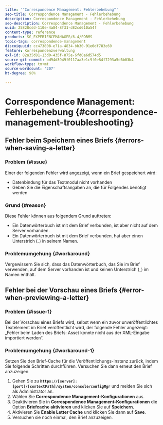 ```yaml
---
title: '"Correspondence Management: Fehlerbehebung"'
seo-title: Correspondence Management - Fehlerbehebung
description: Correspondence Management - Fehlerbehebung
seo-description: Correspondence Management - Fehlerbehebung
uuid: 25828cdd-110e-4a84-8f31-d82cd610a54f
content-type: reference
products: SG_EXPERIENCEMANAGER/6.4/FORMS
topic-tags: correspondence-management
discoiquuid: cc473808-e71a-4834-bb30-91e6df783e60
feature: Korrespondenzverwaltung
exl-id: 82a35d81-13d0-435f-875e-6fd0a6d574d5
source-git-commit: bd94d3949f0117aa3e1c9f0e84f7293a5d6b03b4
workflow-type: tm+mt
source-wordcount: '207'
ht-degree: 90%

---
```


# Correspondence Management: Fehlerbehebung {#correspondence-management-troubleshooting}

## Fehler beim Speichern eines Briefs {#errors-when-saving-a-letter}

### Problem {#issue}

Einer der folgenden Fehler wird angezeigt, wenn ein Brief gespeichert wird:

* Datenbindung für das Textmodul nicht vorhanden
* Geben Sie die Eigenschaftsangaben an, die für Folgendes benötigt werden

### Grund {#reason}

Diese Fehler können aus folgendem Grund auftreten:

* Ein Datenwörterbuch ist mit dem Brief verbunden, ist aber nicht auf dem Server vorhanden.
* Ein Datenwörterbuch ist mit dem Brief verbunden, hat aber einen Unterstrich (_) in seinem Namen.

### Problemumgehung {#workaround}

Vergewissern Sie sich, dass das Datenwörterbuch, das Sie im Brief verwenden, auf dem Server vorhanden ist und keinen Unterstrich (_) im Namen enthält.

## Fehler bei der Vorschau eines Briefs {#error-when-previewing-a-letter}

### Problem {#issue-1}

Bei der Vorschau eines Briefs wird, selbst wenn ein zuvor unveröffentlichtes Textelement im Brief veröffentlicht wird, der folgende Fehler angezeigt: „Fehler beim Laden des Briefs: Asset konnte nicht aus der XML-Eingabe importiert werden“.

### Problemumgehung {#workaround-1}

Setzen Sie den Brief-Cache für die Veröffentlichungs-Instanz zurück, indem Sie folgende Schritten durchführen. Versuchen Sie dann erneut den Brief anzuzeigen:

1. Gehen Sie zu **`https://[server]:[port]/[contextPath]/system/console/configMgr`** und melden Sie sich als Administrator an.
1. Wählen Sie **Correspondence Management-Konfigurationen** aus.
1. Deaktivieren Sie in **Correspondence Management-Konfigurationen** die Option **Briefcache aktivieren** und klicken Sie auf **Speichern.**
1. Aktivieren Sie **Enable Letter Cache** und klicken Sie dann auf **Save**.
1. Versuchen sie noch einmal, den Brief anzuzeigen.

